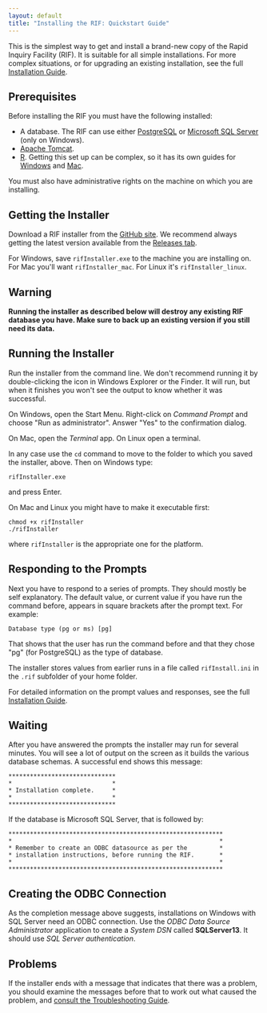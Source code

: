 ```yaml
---
layout: default
title: "Installing the RIF: Quickstart Guide"
---
```


This is the simplest way to get and install a brand-new copy of the Rapid Inquiry Facility (RIF). It is suitable for all simple installations. For more complex situations, or for upgrading an existing installation, see the full [Installation Guide](InstallationGuide).

## Prerequisites

Before installing the RIF you must have the following installed:

* A database. The RIF can use either [PostgreSQL](https://www.postgresql.org) or [Microsoft SQL Server](https://www.microsoft.com/en-us/sql-server/sql-server-2017) (only on Windows).
* [Apache Tomcat](https://tomcat.apache.org).
* [R](https://www.r-project.org). Getting this set up can be complex, so it has its own guides for [Windows](/Installation/R_setup_on_Windows) and [Mac](/Installation/R_setup_on_Mac).

You must also have administrative rights on the machine on which you are installing.

## Getting the Installer

Download a RIF installer from the [GitHub site](https://github.com/smallAreaHealthStatisticsUnit/rapidInquiryFacility). We recommend always getting the latest version available from the [Releases tab](https://github.com/smallAreaHealthStatisticsUnit/rapidInquiryFacility/releases).

For Windows, save `rifInstaller.exe` to the machine you are installing on. For Mac you'll want `rifInstaller_mac`. For Linux it's `rifInstaller_linux`.

## Warning

**Running the installer as described below will destroy any existing RIF database you have. Make sure to back up an existing version if you still need its data.**

## Running the Installer

Run the installer from the command line. We don't recommend running it by double-clicking the icon in Windows Explorer or the Finder. It will run, but when it finishes you won't see the output to know whether it was successful.

On Windows, open  the Start Menu. Right-click on  _Command Prompt_ and choose "Run as administrator". Answer "Yes" to the confirmation dialog.

On Mac, open the _Terminal_ app. On Linux open a terminal.

In any case use the `cd` command to move to the folder to which you saved the installer, above. Then on Windows type:

```
rifInstaller.exe
```
and press Enter.

On Mac and Linux you might have to make it executable first:

```
chmod +x rifInstaller
./rifInstaller
```

where `rifInstaller` is the appropriate one for the platform.

## Responding to the Prompts

Next you have to respond to a series of prompts. They should mostly be self explanatory. The default value, or current value if you have run the command before, appears in square brackets after the prompt text. For example:

```
Database type (pg or ms) [pg]
```

That shows that the  user has run the command before and that they chose "pg" (for PostgreSQL) as the type of database.

The installer stores values from earlier runs in a file called `rifInstall.ini` in the `.rif` subfolder of your home folder.

For detailed information on the prompt values and responses, see the full [Installation Guide](InstallationGuide).

## Waiting

After you have answered the prompts the installer may run for several minutes. You will see a lot of output on the screen as it builds the various database schemas. A successful end shows this message:

```
******************************
*                            *
* Installation complete.     *
*                            *
******************************
```

If the database is Microsoft SQL Server, that is followed by:

```
************************************************************
*                                                          *
* Remember to create an ODBC datasource as per the         *
* installation instructions, before running the RIF.       *
*                                                          *
************************************************************
```

## Creating the ODBC Connection

As the completion message above suggests, installations on Windows with SQL Server need an ODBC connection. Use the _ODBC Data Source Administrator_ application to create a _System DSN_ called **SQLServer13**. It should use _SQL Server authentication_.

## Problems

If the installer ends with a message that indicates that there was a problem, you should examine the messages before that to work out what caused the problem, and [consult the Troubleshooting Guide]().

